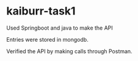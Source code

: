 # kaiburr-task1

Used Springboot and java to make the API

Entries were stored in mongodb.

Verified the API by making calls through Postman.
